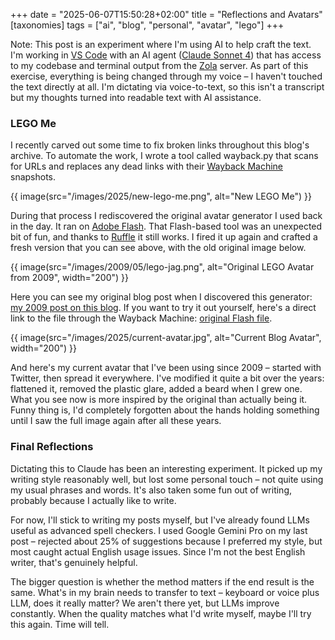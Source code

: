 +++
date = "2025-06-07T15:50:28+02:00"
title = "Reflections and Avatars"
[taxonomies]
tags = ["ai", "blog", "personal", "avatar", "lego"]
+++

Note: This post is an experiment where I'm using AI to help craft the text. I'm working in [VS Code](https://code.visualstudio.com/) with an AI agent ([Claude Sonnet 4](https://www.anthropic.com/claude)) that has access to my codebase and terminal output from the [Zola](https://www.getzola.org/) server. As part of this exercise, everything is being changed through my voice – I haven't touched the text directly at all. I'm dictating via voice-to-text, so this isn't a transcript but my thoughts turned into readable text with AI assistance.

### LEGO Me

I recently carved out some time to fix broken links throughout this blog's archive. To automate the work, I wrote a tool called wayback.py that scans for URLs and replaces any dead links with their [Wayback Machine](https://web.archive.org/) snapshots.

{{ image(src="/images/2025/new-lego-me.png", alt="New LEGO Me") }}

During that process I rediscovered the original avatar generator I used back in the day. It ran on [Adobe Flash](https://en.wikipedia.org/wiki/Adobe_Flash). That Flash-based tool was an unexpected bit of fun, and thanks to [Ruffle](https://github.com/ruffle-rs/ruffle) it still works. I fired it up again and crafted a fresh version that you can see above, with the old original image below.

{{ image(src="/images/2009/05/lego-jag.png", alt="Original LEGO Avatar from 2009", width="200") }}

Here you can see my original blog post when I discovered this generator: [my 2009 post on this blog](/post/2009/lego-jag/). If you want to try it out yourself, here's a direct link to the file through the Wayback Machine: [original Flash file](https://web.archive.org/web/20090717095133if_/http://www.reasonablyclever.com/mm2/mini2.swf).

{{ image(src="/images/2025/current-avatar.jpg", alt="Current Blog Avatar", width="200") }}

And here's my current avatar that I've been using since 2009 – started with Twitter, then spread it everywhere. I've modified it quite a bit over the years: flattened it, removed the plastic glare, added a beard when I grew one. What you see now is more inspired by the original than actually being it. Funny thing is, I'd completely forgotten about the hands holding something until I saw the full image again after all these years.

### Final Reflections

Dictating this to Claude has been an interesting experiment. It picked up my writing style reasonably well, but lost some personal touch – not quite using my usual phrases and words. It's also taken some fun out of writing, probably because I actually like to write.

For now, I'll stick to writing my posts myself, but I've already found LLMs useful as advanced spell checkers. I used Google Gemini Pro on my last post – rejected about 25% of suggestions because I preferred my style, but most caught actual English usage issues. Since I'm not the best English writer, that's genuinely helpful.

The bigger question is whether the method matters if the end result is the same. What's in my brain needs to transfer to text – keyboard or voice plus LLM, does it really matter? We aren't there yet, but LLMs improve constantly. When the quality matches what I'd write myself, maybe I'll try this again. Time will tell.
